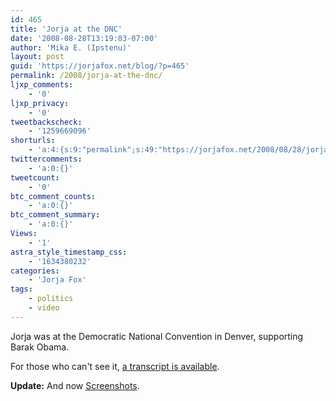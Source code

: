 ```yaml
---
id: 465
title: 'Jorja at the DNC'
date: '2008-08-28T13:19:03-07:00'
author: 'Mika E. (Ipstenu)'
layout: post
guid: 'https://jorjafox.net/blog/?p=465'
permalink: /2008/jorja-at-the-dnc/
ljxp_comments:
    - '0'
ljxp_privacy:
    - '0'
tweetbackscheck:
    - '1259669096'
shorturls:
    - 'a:4:{s:9:"permalink";s:49:"https://jorjafox.net/2008/08/28/jorja-at-the-dnc/";s:7:"tinyurl";s:25:"http://tinyurl.com/l2np28";s:4:"isgd";s:18:"http://is.gd/531cL";s:5:"bitly";s:20:"http://bit.ly/8GVAYY";}'
twittercomments:
    - 'a:0:{}'
tweetcount:
    - '0'
btc_comment_counts:
    - 'a:0:{}'
btc_comment_summary:
    - 'a:0:{}'
Views:
    - '1'
astra_style_timestamp_css:
    - '1634380232'
categories:
    - 'Jorja Fox'
tags:
    - politics
    - video
---
```


Jorja was at the Democratic National Convention in Denver, supporting Barak Obama.

<div style="text-align: center; margin: auto"><object type="application/x-shockwave-flash" style="width:425px; height:344px;" data="http://www.youtube.com/v/kmXDuZ03Tco"><param name="movie" value="http://www.youtube.com/v/kmXDuZ03Tco" /></object></div>

For those who can't see it, <a href="https://jorjafox.net/wiki/Democratic_National_Convention_(28_August_2008)">a transcript is available</a>.

<b>Update:</b> And now <a href="https://jorjafox.net/gallery/pub/political/20080825-dnc/why/">Screenshots</a>.